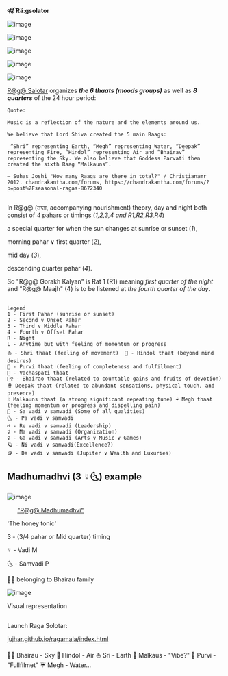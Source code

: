 <b>ੴ Räːɡsolator</b>

![image](https://github.com/Jujhar/ragamala/assets/5521110/fdc98944-fc51-4c52-94dc-6befcbfbe493)

![image](https://github.com/Jujhar/ragamala/assets/5521110/e3ac337a-2a9b-4243-800a-3dda01b80f2c)

![image](https://github.com/Jujhar/ragamala/assets/5521110/5bf13c4f-d28b-41e3-8541-11140b4ce1d9)

![image](https://github.com/Jujhar/ragamala/assets/5521110/716df24b-81bc-4591-be74-cbe98abae49d)

![image](https://github.com/Jujhar/ragamala/assets/5521110/6382563b-5717-4904-9d1b-bb5ea396eaff)






[R@ɡ@ Salotar](https://jujhar.github.io/ragamala/index.html) organizes ***the 6 thaats (moods groups)*** as well as ***8 quarters*** of the 24 hour period:

```
Quote:
```
```
Music is a reflection of the nature and the elements around us.
```
```
We believe that Lord Shiva created the 5 main Raags: 
```
```
 “Shri” representing Earth, “Megh” representing Water, “Deepak” representing Fire, “Hindol” representing Air and “Bhairav” representing the Sky. We also believe that Goddess Parvati then created the sixth Raag “Malkauns”.
```
```
— Suhas Joshi "How many Raags are there in total?" / Christianamr 2012. chandrakantha.com/forums, https://chandrakantha.com/forums/?p=post%2Fseasonal-ragas-8672340
```

##

In R@ɡ@ (ਰਾਗ, accompanying nourishment) theory, day and night both consist of <em>4</em> pahars or timings (<em>1,2,3,4 and R1,R2,R3,R4</em>) 

a special quarter for when the sun changes at sunrise or sunset (<em>1</em>), 

morning pahar ∨ first quarter (<em>2</em>), 

mid day (<em>3</em>), 

descending quarter pahar (<em>4</em>). 

So "R@ɡ@ Gorakh Kalyan" is Rat 1 (R1) meaning <em>first quarter of the night</em> and "R@ɡ@ Maajh" (4) is to be listened at <em>the fourth quarter of the day</em>.
##

```
Legend
1 - First Pahar (sunrise or sunset)
2 - Second ∨ Onset Pahar
3 - Third ∨ Middle Pahar
4 - Fourth ∨ Offset Pahar
R - Night
L - Anytime but with feeling of momentum or progress
⛵ - Shri thaat (feeling of movement)  🌴 - Hindol thaat (beyond mind desires)
🌌 - Purvi thaat (feeling of completeness and fulfillment)
💊 - Vachaspati thaat
🧘‍♀️ - Bhairao thaat (related to countable gains and fruits of devotion)
🪘 Deepak thaat (related to abundant sensations, physical touch, and presence)
🎶 Malkauns thaat (a strong significant repeating tune) ☔ Megh thaat (feeling momentum or progress and dispelling pain)
🔅 - Sa vadi ∨ samvadi (Some of all qualities)
🌜 - Pa vadi ∨ samvadi
♂ - Re vadi ∨ samvadi (Leadership)
☿ - Ma vadi ∨ samvadi (Organization)
♀️ - Ga vadi ∨ samvadi (Arts ∨ Music ∨ Games)
🪐 - Ni vadi ∨ samvadi(Excellence?)
🪙 - Da vadi ∨ samvadi (Jupiter ∨ Wealth and Luxuries)
```


## Madhumadhvi (3 ☿🌜) example

![image](https://user-images.githubusercontent.com/5521110/222991657-400e7aa9-71c3-4a17-a945-3217cb272981.png)

<ul><u>"R@ɡ@ Madhumadhvi"</u></ul> 'The honey tonic' 

3 - (3/4 pahar or Mid quarter) timing

☿ - Vadi M

🌜 - Samvadi P

🧘‍♀️ belonging to Bhairau family

![image](https://user-images.githubusercontent.com/5521110/222991748-f07a834e-bcd7-4241-84ba-a24cd3cded60.png)

Visual representation

##
##

Launch Raga Solotar:

[jujhar.github.io/ragamala/index.html](https://jujhar.github.io/ragamala/index.html)

🧘‍♀️ Bhairau - Sky
🌴 Hindol - Air 
⛵ Sri - Earth
🎼 Malkaus - "Vibe?"
🌌 Purvi - "Fullfilmet"
☔ Megh - Water...
